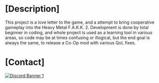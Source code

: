 
# **[Description]**
This project is a love letter to the game, and a attempt to bring cooperative gameplay into the Heavy Metal F.A.K.K. 2. Development is done by total beginner in coding, and whole project is used as a learning tool in various areas, so code may be at times confusing or illogical, but the end goal is always the same, to release a Co-Op mod with various QoL fixes.

# **[Contact]**
[![Discord Banner 1](https://discordapp.com/api/guilds/1122266563622469672/widget.png?style=banner2)](https://discord.gg/n39FNnZAU3)

